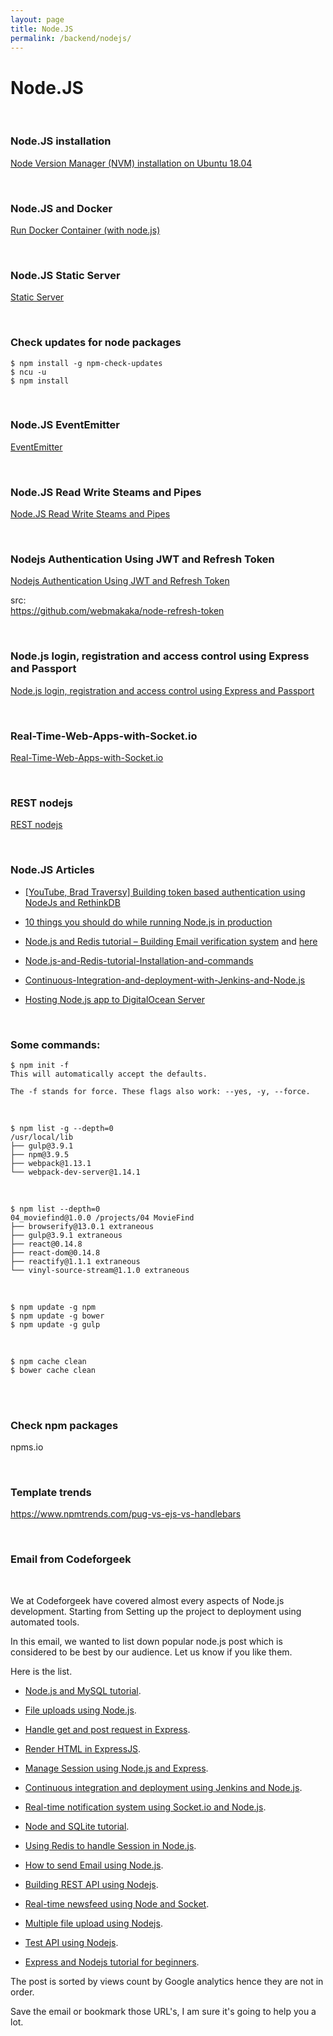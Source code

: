```yaml
---
layout: page
title: Node.JS
permalink: /backend/nodejs/
---
```


# Node.JS

<br/>

### Node.JS installation

<a href="/env/nodejs/">Node Version Manager (NVM) installation on Ubuntu 18.04</a>

<br/>

### Node.JS and Docker

<a href="/env/docker/run-container/linux/">Run Docker Container (with node.js)</a>

<br/>

### Node.JS Static Server

<a href="/backend/nodejs/static-server/">Static Server</a>

<br/>

### Check updates for node packages

    $ npm install -g npm-check-updates
    $ ncu -u
    $ npm install

<br/>

### Node.JS EventEmitter

<a href="/backend/nodejs/event-emitter/">EventEmitter</a>

<br/>

### Node.JS Read Write Steams and Pipes

<a href="/backend/nodejs/read-write-stream/">Node.JS Read Write Steams and Pipes</a>

<br/>

### Nodejs Authentication Using JWT and Refresh Token

[Nodejs Authentication Using JWT and Refresh Token](https://codeforgeek.com/2018/03/refresh-token-jwt-nodejs-authentication/)

src:  
https://github.com/webmakaka/node-refresh-token

<br/>

### Node.js login, registration and access control using Express and Passport

[Node.js login, registration and access control using Express and Passport](https://bitbucket.org/marley-nodejs/node.js-login-system-with-passport)

<br/>

### Real-Time-Web-Apps-with-Socket.io

[Real-Time-Web-Apps-with-Socket.io](https://bitbucket.org/marley-nodejs/real-time-web-apps-with-socket.io)

<br/>

### REST nodejs

[REST nodejs](https://github.com/hengkiardo/restcountries)

<br/>

### Node.JS Articles

- <a href="https://codeforgeek.com/2016/08/token-based-authentication-using-nodejs-rethinkdb/" rel="nofollow">[YouTube, Brad Traversy] Building token based authentication using NodeJs and RethinkDB</a>

- <a href="https://codeforgeek.com/2016/09/10-things-running-node-js-production/" rel="nofollow">10 things you should do while running Node.js in production</a>

- <a href="https://codeforgeek.com/2016/06/node-js-redis-tutorial-building-email-verification-system/" rel="nofollow">Node.js and Redis tutorial – Building Email verification system</a> and <a href="https://codeforgeek.com/2016/06/nodejs-mandrill-integration/" rel="nofollow">here</a>

- <a href="https://codeforgeek.com/2016/06/node-js-redis-tutorial-installation-commands/" rel="nofollow">Node.js-and-Redis-tutorial-Installation-and-commands</a>

- <a href="https://codeforgeek.com/2016/04/continuous-integration-deployment-jenkins-node-js/" rel="nofollow">Continuous-Integration-and-deployment-with-Jenkins-and-Node.js</a>

- <a href="https://codeforgeek.com/2016/03/hosting-node-js-app-to-digitalocean-server/" rel="nofollow">Hosting Node.js app to DigitalOcean Server</a>

<br/>

### Some commands:

    $ npm init -f
    This will automatically accept the defaults.

    The -f stands for force. These flags also work: --yes, -y, --force.

<br/>

    $ npm list -g --depth=0
    /usr/local/lib
    ├── gulp@3.9.1
    ├── npm@3.9.5
    ├── webpack@1.13.1
    └── webpack-dev-server@1.14.1

<br/>

    $ npm list --depth=0
    04_moviefind@1.0.0 /projects/04 MovieFind
    ├── browserify@13.0.1 extraneous
    ├── gulp@3.9.1 extraneous
    ├── react@0.14.8
    ├── react-dom@0.14.8
    ├── reactify@1.1.1 extraneous
    └── vinyl-source-stream@1.1.0 extraneous

<br/>

    $ npm update -g npm
    $ npm update -g bower
    $ npm update -g gulp

<br/>

    $ npm cache clean
    $ bower cache clean

<br/>

<br/>

### Check npm packages

npms.io

<br/>

### Template trends

https://www.npmtrends.com/pug-vs-ejs-vs-handlebars

<br/>

### Email from Codeforgeek

<br/>

We at Codeforgeek have covered almost every aspects of Node.js development. Starting from Setting up the project to deployment using automated tools.

In this email, we wanted to list down popular node.js post which is considered to be best by our audience. Let us know if you like them.

Here is the list.

- <a href="https://codeforgeek.com/2015/01/nodejs-mysql-tutorial/" rel="nofollow">Node.js and MySQL tutorial</a>.

- <a href="https://codeforgeek.com/2014/11/file-uploads-using-node-js/" rel="nofollow">File uploads using Node.js</a>.

- <a href="https://codeforgeek.com/2014/09/handle-get-post-request-express-4/" rel="nofollow">Handle get and post request in Express</a>.

- <a href="https://codeforgeek.com/2015/01/render-html-file-expressjs/" rel="nofollow">Render HTML in ExpressJS</a>.

- <a href="https://codeforgeek.com/2014/09/manage-session-using-node-js-express-4/" rel="nofollow">Manage Session using Node.js and Express</a>.

- <a href="https://codeforgeek.com/2016/04/continuous-integration-deployment-jenkins-node-js/" rel="nofollow">Continuous integration and deployment using Jenkins and Node.js</a>.

- <a href="https://codeforgeek.com/2015/09/real-time-notification-system-using-socket-io/" rel="nofollow">Real-time notification system using Socket.io and Node.js</a>.

- <a href="https://codeforgeek.com/2014/07/node-sqlite-tutorial/" rel="nofollow">Node and SQLite tutorial</a>.

- <a href="https://codeforgeek.com/2015/07/using-redis-to-handle-session-in-node-js/" rel="nofollow">Using Redis to handle Session in Node.js</a>.

- <a href="https://codeforgeek.com/2014/07/send-e-mail-node-js/" rel="nofollow">How to send Email using Node.js</a>.

- <a href="https://codeforgeek.com/2015/03/restful-api-node-and-express-4/" rel="nofollow">Building REST API using Nodejs</a>.

- <a href="https://codeforgeek.com/2015/03/real-time-app-socket-io/" rel="nofollow">Real-time newsfeed using Node and Socket</a>.

- <a href="https://codeforgeek.com/2016/01/multiple-file-upload-node-js/" rel="nofollow">Multiple file upload using Nodejs</a>.

- <a href="https://codeforgeek.com/2015/07/unit-testing-nodejs-application-using-mocha/" rel="nofollow">Test API using Nodejs</a>.

- <a href="https://codeforgeek.com/2014/06/express-nodejs-tutorial/" rel="nofollow">Express and Nodejs tutorial for beginners</a>.

The post is sorted by views count by Google analytics hence they are not in order.

Save the email or bookmark those URL's, I am sure it's going to help you a lot.
